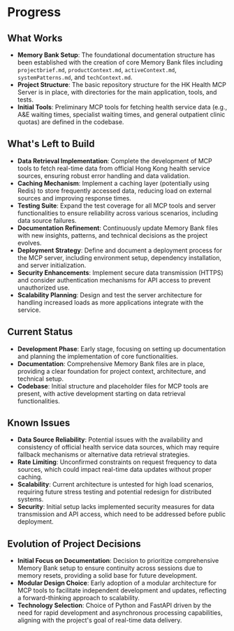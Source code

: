 # Progress

## What Works
- **Memory Bank Setup**: The foundational documentation structure has been established with the creation of core Memory Bank files including `projectbrief.md`, `productContext.md`, `activeContext.md`, `systemPatterns.md`, and `techContext.md`.
- **Project Structure**: The basic repository structure for the HK Health MCP Server is in place, with directories for the main application, tools, and tests.
- **Initial Tools**: Preliminary MCP tools for fetching health service data (e.g., A&E waiting times, specialist waiting times, and general outpatient clinic quotas) are defined in the codebase.

## What's Left to Build
- **Data Retrieval Implementation**: Complete the development of MCP tools to fetch real-time data from official Hong Kong health service sources, ensuring robust error handling and data validation.
- **Caching Mechanism**: Implement a caching layer (potentially using Redis) to store frequently accessed data, reducing load on external sources and improving response times.
- **Testing Suite**: Expand the test coverage for all MCP tools and server functionalities to ensure reliability across various scenarios, including data source failures.
- **Documentation Refinement**: Continuously update Memory Bank files with new insights, patterns, and technical decisions as the project evolves.
- **Deployment Strategy**: Define and document a deployment process for the MCP server, including environment setup, dependency installation, and server initialization.
- **Security Enhancements**: Implement secure data transmission (HTTPS) and consider authentication mechanisms for API access to prevent unauthorized use.
- **Scalability Planning**: Design and test the server architecture for handling increased loads as more applications integrate with the service.

## Current Status
- **Development Phase**: Early stage, focusing on setting up documentation and planning the implementation of core functionalities.
- **Documentation**: Comprehensive Memory Bank files are in place, providing a clear foundation for project context, architecture, and technical setup.
- **Codebase**: Initial structure and placeholder files for MCP tools are present, with active development starting on data retrieval functionalities.

## Known Issues
- **Data Source Reliability**: Potential issues with the availability and consistency of official health service data sources, which may require fallback mechanisms or alternative data retrieval strategies.
- **Rate Limiting**: Unconfirmed constraints on request frequency to data sources, which could impact real-time data updates without proper caching.
- **Scalability**: Current architecture is untested for high load scenarios, requiring future stress testing and potential redesign for distributed systems.
- **Security**: Initial setup lacks implemented security measures for data transmission and API access, which need to be addressed before public deployment.

## Evolution of Project Decisions
- **Initial Focus on Documentation**: Decision to prioritize comprehensive Memory Bank setup to ensure continuity across sessions due to memory resets, providing a solid base for future development.
- **Modular Design Choice**: Early adoption of a modular architecture for MCP tools to facilitate independent development and updates, reflecting a forward-thinking approach to scalability.
- **Technology Selection**: Choice of Python and FastAPI driven by the need for rapid development and asynchronous processing capabilities, aligning with the project's goal of real-time data delivery.
